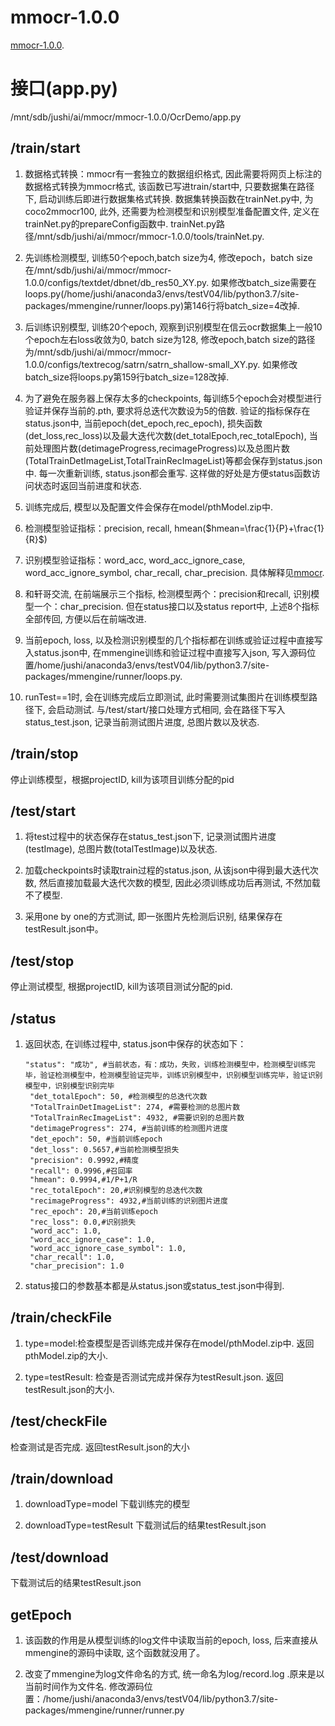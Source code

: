 # mmocr-1.0.0

[mmocr-1.0.0](https://github.com/open-mmlab/mmocr/tree/v1.0.0).

# 接口(app.py)
/mnt/sdb/jushi/ai/mmocr/mmocr-1.0.0/OcrDemo/app.py
## /train/start
1. 数据格式转换：mmocr有一套独立的数据组织格式, 因此需要将网页上标注的数据格式转换为mmocr格式, 该函数已写进train/start中, 只要数据集在路径下, 启动训练后即进行数据集格式转换. 数据集转换函数在trainNet.py中, 为coco2mmocr100, 此外, 还需要为检测模型和识别模型准备配置文件, 定义在trainNet.py的prepareConfig函数中. trainNet.py路径/mnt/sdb/jushi/ai/mmocr/mmocr-1.0.0/tools/trainNet.py.

2. 先训练检测模型, 训练50个epoch,batch size为4, 修改epoch，batch size在/mnt/sdb/jushi/ai/mmocr/mmocr-1.0.0/configs/textdet/dbnet/db_res50_XY.py. 如果修改batch_size需要在loops.py(/home/jushi/anaconda3/envs/testV04/lib/python3.7/site-packages/mmengine/runner/loops.py)第146行将batch_size=4改掉.

3. 后训练识别模型, 训练20个epoch, 观察到识别模型在信云ocr数据集上一般10个epoch左右loss收敛为0, batch size为128, 修改epoch,batch size的路径为/mnt/sdb/jushi/ai/mmocr/mmocr-1.0.0/configs/textrecog/satrn/satrn_shallow-small_XY.py. 如果修改batch_size将loops.py第159行batch_size=128改掉.

4. 为了避免在服务器上保存太多的checkpoints, 每训练5个epoch会对模型进行验证并保存当前的.pth, 要求将总迭代次数设为5的倍数. 验证的指标保存在status.json中, 当前epoch(det_epoch,rec_epoch), 损失函数(det_loss,rec_loss)以及最大迭代次数(det_totalEpoch,rec_totalEpoch), 当前处理图片数(detimageProgress,recimageProgress)以及总图片数(TotalTrainDetImageList,TotalTrainRecImageList)等都会保存到status.json中. 每一次重新训练, status.json都会重写. 这样做的好处是方便status函数访问状态时返回当前进度和状态.

5. 训练完成后, 模型以及配置文件会保存在model/pthModel.zip中.

6. 检测模型验证指标：precision, recall, hmean($hmean=\frac{1}{P}+\frac{1}{R}$)

7. 识别模型验证指标：word_acc, word_acc_ignore_case, word_acc_ignore_symbol, char_recall, char_precision. 具体解释见[mmocr](https://github.com/open-mmlab/mmocr/blob/main/docs/zh_cn/basic_concepts/evaluation.md).

8. 和轩哥交流, 在前端展示三个指标, 检测模型两个：precision和recall, 识别模型一个：char_precision. 但在status接口以及status report中, 上述8个指标全部传回, 方便以后在前端改进.

9. 当前epoch, loss, 以及检测识别模型的几个指标都在训练或验证过程中直接写入status.json中, 在mmengine训练和验证过程中直接写入json, 写入源码位置/home/jushi/anaconda3/envs/testV04/lib/python3.7/site-packages/mmengine/runner/loops.py.

10. runTest==1时, 会在训练完成后立即测试, 此时需要测试集图片在训练模型路径下, 会启动测试. 与/test/start/接口处理方式相同, 会在路径下写入status_test.json, 记录当前测试图片进度, 总图片数以及状态.

## /train/stop
停止训练模型，根据projectID, kill为该项目训练分配的pid

## /test/start
1. 将test过程中的状态保存在status_test.json下, 记录测试图片进度(testImage), 总图片数(totalTestImage)以及状态.

2. 加载checkpoints时读取train过程的status.json, 从该json中得到最大迭代次数, 然后直接加载最大迭代次数的模型, 因此必须训练成功后再测试, 不然加载不了模型.

3. 采用one by one的方式测试, 即一张图片先检测后识别, 结果保存在testResult.json中。

## /test/stop
停止测试模型, 根据projectID, kill为该项目测试分配的pid.

## /status
1. 返回状态, 在训练过程中, status.json中保存的状态如下：
   ```
   "status": "成功", #当前状态，有：成功，失败，训练检测模型中，检测模型训练完毕，验证检测模型中，检测模型验证完毕，训练识别模型中，识别模型训练完毕，验证识别模型中，识别模型识别完毕
    "det_totalEpoch": 50, #检测模型的总迭代次数
    "TotalTrainDetImageList": 274, #需要检测的总图片数
    "TotalTrainRecImageList": 4932, #需要识别的总图片数
    "detimageProgress": 274, #当前训练的检测图片进度
    "det_epoch": 50, #当前训练epoch
    "det_loss": 0.5657,#当前检测模型损失
    "precision": 0.9992,#精度
    "recall": 0.9996,#召回率
    "hmean": 0.9994,#1/P+1/R
    "rec_totalEpoch": 20,#识别模型的总迭代次数
    "recimageProgress": 4932,#当前训练的识别图片进度
    "rec_epoch": 20,#当前训练epoch
    "rec_loss": 0.0,#识别损失
    "word_acc": 1.0,
    "word_acc_ignore_case": 1.0,
    "word_acc_ignore_case_symbol": 1.0,
    "char_recall": 1.0,
    "char_precision": 1.0
   ```
2. status接口的参数基本都是从status.json或status_test.json中得到.

## /train/checkFile
1. type=model:检查模型是否训练完成并保存在model/pthModel.zip中. 返回pthModel.zip的大小. 

2. type=testResult: 检查是否测试完成并保存为testResult.json. 返回testResult.json的大小.

## /test/checkFile
检查测试是否完成. 返回testResult.json的大小

## /train/download
1. downloadType=model 下载训练完的模型

2. downloadType=testResult 下载测试后的结果testResult.json

## /test/download
下载测试后的结果testResult.json

## getEpoch
1. 该函数的作用是从模型训练的log文件中读取当前的epoch, loss, 后来直接从mmengine的源码中读取, 这个函数就没用了。

2. 改变了mmengine为log文件命名的方式, 统一命名为log/record.log .原来是以当前时间作为文件名. 修改源码位置：/home/jushi/anaconda3/envs/testV04/lib/python3.7/site-packages/mmengine/runner/runner.py
   
